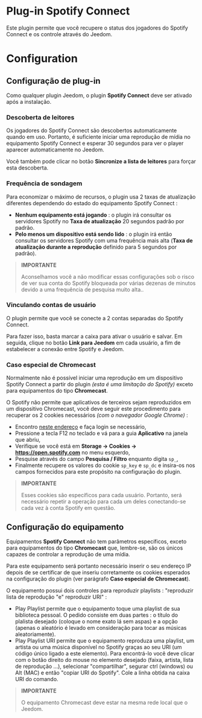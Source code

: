 # Plug-in Spotify Connect

Este plugin permite que você recupere o status dos jogadores do Spotify Connect e os controle através do Jeedom.

# Configuration

## Configuração de plug-in

Como qualquer plugin Jeedom, o plugin **Spotify Connect** deve ser ativado após a instalação.

### Descoberta de leitores

Os jogadores do Spotify Connect são descobertos automaticamente quando em uso. Portanto, é suficiente iniciar uma reprodução de mídia no equipamento Spotify Connect e esperar 30 segundos para ver o player aparecer automaticamente no Jeedom.

Você também pode clicar no botão **Sincronize a lista de leitores** para forçar esta descoberta.

### Frequência de sondagem

Para economizar o máximo de recursos, o plugin usa 2 taxas de atualização diferentes dependendo do estado do equipamento Spotify Connect :

- **Nenhum equipamento está jogando** : o plugin irá consultar os servidores Spotify no **Taxa de atualização** 20 segundos padrão por padrão.
- **Pelo menos um dispositivo está sendo lido** : o plugin irá então consultar os servidores Spotify com uma frequência mais alta (**Taxa de atualização durante a reprodução** definido para 5 segundos por padrão).

>**IMPORTANTE**
>
>Aconselhamos você a não modificar essas configurações sob o risco de ver sua conta do Spotify bloqueada por várias dezenas de minutos devido a uma frequência de pesquisa muito alta..

### Vinculando contas de usuário

O plugin permite que você se conecte a 2 contas separadas do Spotify Connect.

Para fazer isso, basta marcar a caixa para ativar o usuário e salvar. Em seguida, clique no botão **Link para Jeedom** em cada usuário, a fim de estabelecer a conexão entre Spotify e Jeedom.

### Caso especial de Chromecast

Normalmente não é possível iniciar uma reprodução em um dispositivo Spotify Connect a partir do plugin *(esta é uma limitação do Spotify)* exceto para equipamentos do tipo **Chromecast**.

O Spotify não permite que aplicativos de terceiros sejam reproduzidos em um dispositivo Chromecast, você deve seguir este procedimento para recuperar os 2 cookies necessários *(com o navegador Google Chrome)* :

- Encontro [neste endereço](https://open.spotify.com/) e faça login se necessário,
- Pressione a tecla F12 no teclado e vá para a guia **Aplicativo** na janela que abriu,
- Verifique se você está em **Storage → Cookies → https://open.spotify.com** no menu esquerdo,
- Pesquise através do campo **Pesquisa / Filtro** enquanto digita ``sp_``,
- Finalmente recupere os valores do cookie ``sp_key`` e ``sp_dc`` e insira-os nos campos fornecidos para este propósito na configuração do plugin.

>**IMPORTANTE**
>
>Esses cookies são específicos para cada usuário. Portanto, será necessário repetir a operação para cada um deles conectando-se cada vez à conta Spotify em questão.

## Configuração do equipamento

Equipamentos **Spotify Connect** não tem parâmetros específicos, exceto para equipamentos do tipo **Chromecast** que, lembre-se, são os únicos capazes de controlar a reprodução de uma mídia.

Para este equipamento será portanto necessário inserir o seu endereço IP depois de se certificar de que inseriu corretamente os cookies esperados na configuração do plugin (ver parágrafo **Caso especial de Chromecast**).

O equipamento possui dois controles para reproduzir playlists : "reproduzir lista de reprodução "e" reproduzir URI" :

- Play Playlist permite que o equipamento toque uma playlist de sua biblioteca pessoal. O pedido consiste em duas partes : o título do plalista desejado (coloque o nome exato lá sem aspas) e a opção (apenas o aleatório é levado em consideração para tocar as músicas aleatoriamente).
- Play Playlist URI permite que o equipamento reproduza uma playlist, um artista ou uma música disponível no Spotify graças ao seu URI (um código único ligado a este elemento). Para encontrá-lo você deve clicar com o botão direito do mouse no elemento desejado (faixa, artista, lista de reprodução ...), selecionar "compartilhar", segurar ctrl (windows) ou Alt (MAC) e então "copiar URI do Spotify". Cole a linha obtida na caixa URI do comando.

>**IMPORTANTE**
>
>O equipamento Chromecast deve estar na mesma rede local que o Jeedom.
